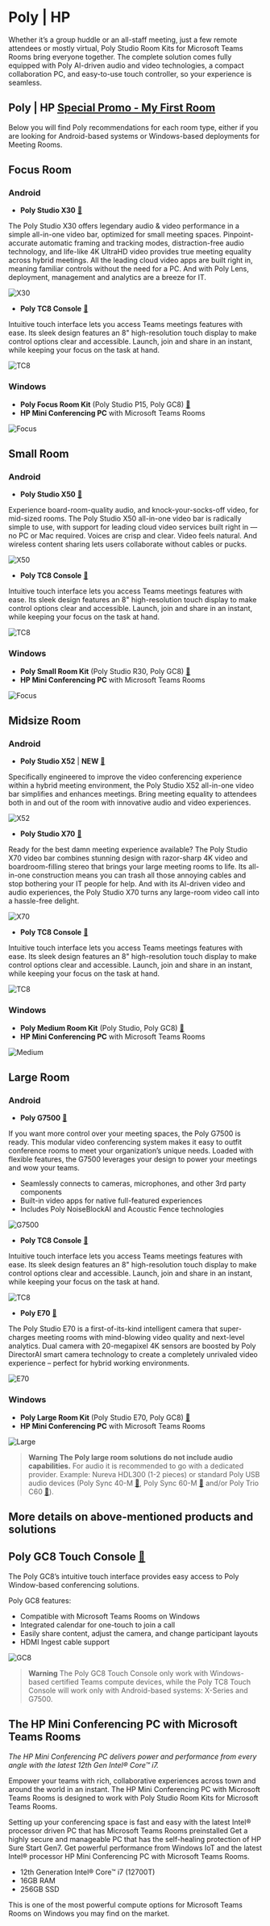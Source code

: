 # Poly | HP

Whether it’s a group huddle or an all-staff meeting, just a few remote attendees or mostly virtual, Poly Studio Room Kits for Microsoft Teams Rooms bring everyone together. The complete solution comes fully equipped with Poly AI-driven audio and video technologies, a compact collaboration PC, and easy-to-use touch controller, so your experience is seamless.

## Poly | HP [Special Promo - My First Room](https://www.poly.com/gb/en/promotions/my-first-room)

Below you will find Poly recommendations for each room type, either if you are looking for Android-based systems or Windows-based deployments for Meeting Rooms.

## Focus Room

### Android

- **Poly Studio X30** [🔗](https://www.poly.com/us/en/products/video-conferencing/studio/studio-x30)

The Poly Studio X30 offers legendary audio & video performance in a simple all-in-one video bar, optimized for small meeting spaces. Pinpoint-accurate automatic framing and tracking modes, distraction-free audio technology, and life-like 4K UltraHD video provides true meeting equality across hybrid meetings. All the leading cloud video apps are built right in, meaning familiar controls without the need for a PC. And with Poly Lens, deployment, management and analytics are a breeze for IT.

![X30](./../../images/vendors/poly/X30.png "X30")

- **Poly TC8 Console** [🔗](https://www.poly.com/gb/en/products/video-conferencing/accessories/tc8)

Intuitive touch interface lets you access Teams meetings features with ease. Its sleek design features an 8" high-resolution touch display to make control options clear and accessible. Launch, join and share in an instant, while keeping your focus on the task at hand.

![TC8](./../../images/vendors/poly/TC8.png "TC8")

### Windows

- **Poly Focus Room Kit** (Poly Studio P15, Poly GC8) [🔗](https://www.poly.com/us/en/solutions/platform/microsoft/video/teams-rooms-windows)
- **HP Mini Conferencing PC** with Microsoft Teams Rooms

![Focus](./../../images/vendors/poly/focusW.png "Focus")

## Small Room

### Android

- **Poly Studio X50** [🔗](https://www.poly.com/us/en/products/video-conferencing/studio/studio-x50)

Experience board-room-quality audio, and knock-your-socks-off video, for mid-sized rooms. The Poly Studio X50 all-in-one video bar is radically simple to use, with support for leading cloud video services built right in — no PC or Mac required. Voices are crisp and clear. Video feels natural. And wireless content sharing lets users collaborate without cables or pucks.

![X50](./../../images/vendors/poly/X50.png "X50")

- **Poly TC8 Console** [🔗](https://www.poly.com/gb/en/products/video-conferencing/accessories/tc8)

Intuitive touch interface lets you access Teams meetings features with ease. Its sleek design features an 8" high-resolution touch display to make control options clear and accessible. Launch, join and share in an instant, while keeping your focus on the task at hand.

![TC8](./../../images/vendors/poly/TC8.png "TC8")

### Windows

- **Poly Small Room Kit** (Poly Studio R30, Poly GC8) [🔗](https://www.poly.com/us/en/solutions/platform/microsoft/video/teams-rooms-windows)
- **HP Mini Conferencing PC** with Microsoft Teams Rooms

![Focus](./../../images/vendors/poly/smallw.png "Small")

## Midsize Room

### Android

- **Poly Studio X52** | **NEW** [🔗](https://www.poly.com/us/en/products/video-conferencing/studio/studio-x52)

Specifically engineered to improve the video conferencing experience within a hybrid meeting environment, the Poly Studio X52 all-in-one video bar simplifies and enhances meetings. Bring meeting equality to attendees both in and out of the room with innovative audio and video experiences.

![X52](./../../images/vendors/poly/X52.png "X52")

- **Poly Studio X70** [🔗](https://www.poly.com/us/en/products/video-conferencing/studio/studio-x70)

Ready for the best damn meeting experience available? The Poly Studio X70 video bar combines stunning design with razor-sharp 4K video and boardroom-filling stereo that brings your large meeting rooms to life. Its all-in-one construction means you can trash all those annoying cables and stop bothering your IT people for help. And with its AI-driven video and audio experiences, the Poly Studio X70 turns any large-room video call into a hassle-free delight.

![X70](./../../images/vendors/poly/X70.png "X70")

- **Poly TC8 Console** [🔗](https://www.poly.com/gb/en/products/video-conferencing/accessories/tc8)

Intuitive touch interface lets you access Teams meetings features with ease. Its sleek design features an 8" high-resolution touch display to make control options clear and accessible. Launch, join and share in an instant, while keeping your focus on the task at hand.

![TC8](./../../images/vendors/poly/TC8.png "TC8")

### Windows

- **Poly Medium Room Kit** (Poly Studio, Poly GC8) [🔗](https://www.poly.com/us/en/solutions/platform/microsoft/video/teams-rooms-windows)
- **HP Mini Conferencing PC** with Microsoft Teams Rooms

![Medium](./../../images/vendors/poly/mediumw.png "Medium")

## Large Room

### Android

- **Poly G7500** [🔗](https://www.poly.com/us/en/products/video-conferencing/g/g7500)

If you want more control over your meeting spaces, the Poly G7500 is ready. This modular video conferencing system makes it easy to outfit conference rooms to meet your organization’s unique needs. Loaded with flexible features, the G7500 leverages your design to power your meetings and wow your teams.

- Seamlessly connects to cameras, microphones, and other 3rd party components
- Built-in video apps for native full-featured experiences
- Includes Poly NoiseBlockAI and Acoustic Fence technologies

![G7500](./../../images/vendors/poly/G7500.png "G7500")

- **Poly TC8 Console** [🔗](https://www.poly.com/gb/en/products/video-conferencing/accessories/tc8)

Intuitive touch interface lets you access Teams meetings features with ease. Its sleek design features an 8" high-resolution touch display to make control options clear and accessible. Launch, join and share in an instant, while keeping your focus on the task at hand.

![TC8](./../../images/vendors/poly/TC8.png "TC8")

- **Poly E70** [🔗](https://www.poly.com/us/en/products/video-conferencing/studio/studio-e70)

The Poly Studio E70 is a first-of-its-kind intelligent camera that super-charges meeting rooms with mind-blowing video quality and next-level analytics. Dual camera with 20-megapixel 4K sensors are boosted by Poly DirectorAI smart camera technology to create a completely unrivaled video experience – perfect for hybrid working environments.

![E70](./../../images/vendors/poly/E70.png "E70")

### Windows

- **Poly Large Room Kit** (Poly Studio E70, Poly GC8) [🔗](https://www.poly.com/us/en/solutions/platform/microsoft/video/teams-rooms-windows)
- **HP Mini Conferencing PC** with Microsoft Teams Rooms

![Large](./../../images/vendors/poly/largew.png "Large")

> **Warning**
> **The Poly large room solutions do not include audio capabilities.**
> For audio it is recommended to go with a dedicated provider.
> Example: Nureva HDL300 (1-2 pieces) or standard Poly USB audio devices (Poly Sync 40-M [🔗](https://www.poly.com/us/en/products/phones/sync/sync-40), Poly Sync 60-M [🔗](https://www.poly.com/us/en/products/phones/sync/sync-60) and/or Poly Trio C60 [🔗](https://www.poly.com/us/en/products/phones/trio/trio-c60)).

## More details on above-mentioned products and solutions

## Poly GC8 Touch Console [🔗](https://www.poly.com/us/en/support/products/video-conferencing/group-solutions/poly-gc8)
The Poly GC8’s intuitive touch interface provides easy access to Poly Window-based conferencing solutions.

Poly GC8 features:

- Compatible with Microsoft Teams Rooms on Windows
- Integrated calendar for one-touch to join a call
- Easily share content, adjust the camera, and change participant layouts
- HDMI Ingest cable support

![GC8](./../../images/vendors/poly/GC8.png "GC8")

> **Warning**
> The Poly GC8 Touch Console only work with Windows-based certified Teams compute devices, while the Poly TC8 Touch Console will work only with Android-based systems: X-Series and G7500.

## The HP Mini Conferencing PC with Microsoft Teams Rooms

*The HP Mini Conferencing PC delivers power and performance from every angle with the latest 12th Gen Intel® Core™ i7.*

Empower your teams with rich, collaborative experiences across town and around the world in an instant. The HP Mini Conferencing PC with Microsoft Teams Rooms is designed to work with Poly Studio Room Kits for Microsoft Teams Rooms.

Setting up your conferencing space is fast and easy with the latest Intel® processor driven PC that has Microsoft Teams Rooms preinstalled
Get a highly secure and manageable PC that has the self-healing protection of HP Sure Start Gen7.
Get powerful performance from Windows IoT and the latest Intel® processor
HP Mini Conferencing PC with Microsoft Teams Rooms.

- 12th Generation Intel® Core™ i7 (12700T)
- 16GB RAM
- 256GB SSD

This is one of the most powerful compute options for Microsoft Teams Rooms on Windows you may find on the market.